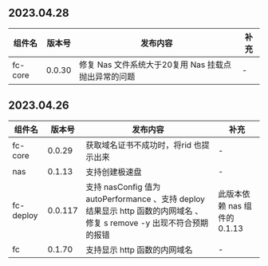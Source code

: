 ## 2023.04.28

| 组件名 | 版本号 | 发布内容 | 补充 |
| --- | --- | --- |--- |
| fc-core | 0.0.30 | 修复 Nas 文件系统大于20复用 Nas 挂载点抛出异常的问题 | - |

## 2023.04.26

| 组件名 | 版本号 | 发布内容 | 补充 |
| --- | --- | --- |--- |
| fc-core | 0.0.29 | 获取域名证书不成功时，将rid 也提示出来 | - |
| nas | 0.1.13 | 支持创建极速盘 | - |
| fc-deploy | 0.0.117 | 支持 nasConfig 值为 autoPerformance 、支持 deploy 结果显示 http 函数的内网域名 、修复 s remove -y 出现不符合预期的报错 | 此版本依赖 nas 组件的 0.1.13 |
| fc | 0.1.70 | 支持显示 http 函数的内网域名 | - |





